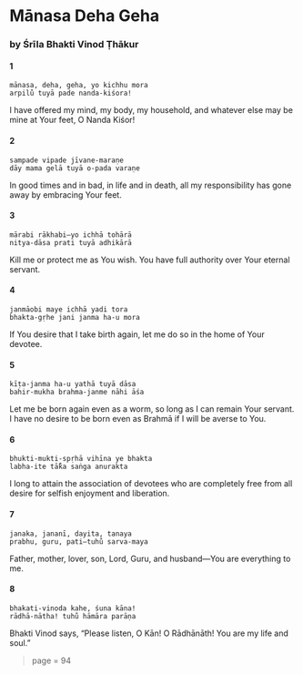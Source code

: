 # Mānasa Deha Geha

### by Śrīla Bhakti Vinod Ṭhākur

#### 1

    mānasa, deha, geha, yo kichhu mora
    arpilu̐ tuyā pade nanda-kiśora!

I have offered my mind, my body, my household, and whatever else may be mine at Your feet, O Nanda Kiśor!

#### 2

    sampade vipade jīvane-maraṇe
    dāy mama gelā tuyā o-pada varaṇe

In good times and in bad, in life and in death, all my responsibility has gone away by embracing Your feet.

#### 3

    mārabi rākhabi—yo ichhā tohārā
    nitya-dāsa prati tuyā adhikārā

Kill me or protect me as You wish. You have full authority over Your eternal servant.

#### 4

    janmāobi maye ichhā yadi tora
    bhakta-gṛhe jani janma ha-u mora

If You desire that I take birth again, let me do so in the home of Your devotee.

#### 5

    kīṭa-janma ha-u yathā tuyā dāsa
    bahir-mukha brahma-janme nāhi āśa

Let me be born again even as a worm, so long as I can remain Your servant. I have no desire to be born even as Brahmā if I will be averse to You.

#### 6

    bhukti-mukti-spṛhā vihīna ye bhakta
    labha-ite tā̐ka saṅga anurakta

I long to attain the association of devotees who are completely free from all desire for selfish enjoyment and liberation.

#### 7

    janaka, jananī, dayita, tanaya
    prabhu, guru, pati—tuhu̐ sarva-maya

Father, mother, lover, son, Lord, Guru, and husband—You are everything to me.

#### 8

    bhakati-vinoda kahe, śuna kāna!
    rādhā-nātha! tuhu̐ hāmāra parāṇa

Bhakti Vinod says, “Please listen, O Kān! O Rādhānāth! You are my life and soul.”


> page = 94
